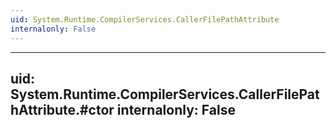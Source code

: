 ```yaml
---
uid: System.Runtime.CompilerServices.CallerFilePathAttribute
internalonly: False
---
```


---
uid: System.Runtime.CompilerServices.CallerFilePathAttribute.#ctor
internalonly: False
---
